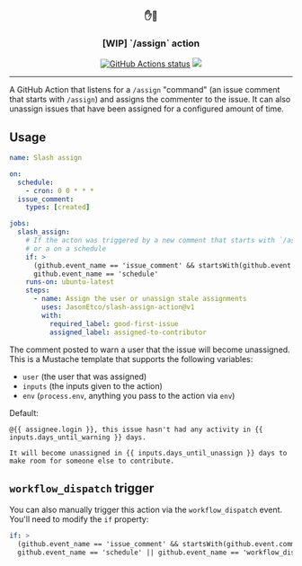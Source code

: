 <h3 align="center">✋💪</h3>
<h3 align="center">[WIP] `/assign` action</h3>

<p align="center"><a href="https://github.com/JasonEtco/slash-assign-action"><img alt="GitHub Actions status" src="https://github.com/JasonEtco/slash-assign-action/workflows/CI/badge.svg"></a> <a href="https://codecov.io/gh/JasonEtco/slash-assign-action"><img src="https://codecov.io/gh/JasonEtco/slash-assign-action/branch/main/graph/badge.svg" /></a></p>

---

A GitHub Action that listens for a `/assign` "command" (an issue comment that starts with `/assign`) and assigns the commenter to the issue. It can also unassign issues that have been assigned for a configured amount of time.

## Usage

```yaml
name: Slash assign

on:
  schedule:
    - cron: 0 0 * * *
  issue_comment:
    types: [created]

jobs:
  slash_assign:
    # If the acton was triggered by a new comment that starts with `/assign`
    # or a on a schedule
    if: >
      (github.event_name == 'issue_comment' && startsWith(github.event.comment.body, '/assign')) ||
      github.event_name == 'schedule'
    runs-on: ubuntu-latest
    steps:
      - name: Assign the user or unassign stale assignments
        uses: JasonEtco/slash-assign-action@v1
        with:
          required_label: good-first-issue
          assigned_label: assigned-to-contributor
```


The comment posted to warn a user that the issue will become unassigned. This is a Mustache template that supports the following variables: 

* `user` (the user that was assigned)
* `inputs` (the inputs given to the action)
* `env` (`process.env`, anything you pass to the action via `env`)

Default:

```
@{{ assignee.login }}, this issue hasn't had any activity in {{ inputs.days_until_warning }} days.

It will become unassigned in {{ inputs.days_until_unassign }} days to make room for someone else to contribute.
```

## `workflow_dispatch` trigger

You can also manually trigger this action via the `workflow_dispatch` event. You'll need to modify the `if` property:

```yaml
if: >
  (github.event_name == 'issue_comment' && startsWith(github.event.comment.body, '/assign')) ||
  github.event_name == 'schedule' || github.event_name == 'workflow_dispatch'
```

